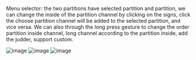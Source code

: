 Menu selector: the two partitions have selected partition and partition, we can change the inside of the partition 
channel by clicking on the signs, click the choose partition channel will be added to the selected partition, and 
vice versa. We can also through the long press gesture to change the order partition inside channel, long channel 
according to the partition inside, add the judder, support custom.

![image](https://github.com/kSimpleCoder/XWMenuPicker/master/border.png)
![image](https://github.com/kSimpleCoder/XWMenuPicker/raw/master/images-folder/circleborder.png)
![image](https://github.com/kSimpleCoder/XWMenuPicker/raw/master/images-folder/noborder.png)
